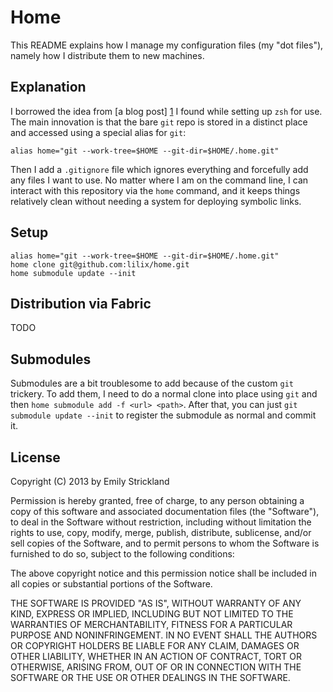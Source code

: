 Home
====

This README explains how I manage my configuration files (my "dot
files"), namely how I distribute them to new machines.


Explanation
-----------

I borrowed the idea from [a blog post] [1] I found while setting up
`zsh` for use. The main innovation is that the bare `git` repo is
stored in a distinct place and accessed using a special alias for
`git`:

    alias home="git --work-tree=$HOME --git-dir=$HOME/.home.git"

Then I add a `.gitignore` file which ignores everything and forcefully
add any files I want to use. No matter where I am on the command line,
I can interact with this repository via the `home` command, and it
keeps things relatively clean without needing a system for deploying
symbolic links.


Setup
-----

    alias home="git --work-tree=$HOME --git-dir=$HOME/.home.git"
    home clone git@github.com:lilix/home.git
    home submodule update --init


Distribution via Fabric
-----------------------

TODO


Submodules
----------

Submodules are a bit troublesome to add because of the custom `git`
trickery. To add them, I need to do a normal clone into place using
`git` and then `home submodule add -f <url> <path>`. After that, you
can just `git submodule update --init` to register the submodule as
normal and commit it.


License
-------

Copyright (C) 2013 by Emily Strickland

Permission is hereby granted, free of charge, to any person obtaining a
copy of this software and associated documentation files (the
"Software"), to deal in the Software without restriction, including
without limitation the rights to use, copy, modify, merge, publish,
distribute, sublicense, and/or sell copies of the Software, and to
permit persons to whom the Software is furnished to do so, subject to
the following conditions:

The above copyright notice and this permission notice shall be included
in all copies or substantial portions of the Software.

THE SOFTWARE IS PROVIDED "AS IS", WITHOUT WARRANTY OF ANY KIND, EXPRESS
OR IMPLIED, INCLUDING BUT NOT LIMITED TO THE WARRANTIES OF
MERCHANTABILITY, FITNESS FOR A PARTICULAR PURPOSE AND NONINFRINGEMENT.
IN NO EVENT SHALL THE AUTHORS OR COPYRIGHT HOLDERS BE LIABLE FOR ANY
CLAIM, DAMAGES OR OTHER LIABILITY, WHETHER IN AN ACTION OF CONTRACT,
TORT OR OTHERWISE, ARISING FROM, OUT OF OR IN CONNECTION WITH THE
SOFTWARE OR THE USE OR OTHER DEALINGS IN THE SOFTWARE.

[1]: <http://kylefuller.co.uk/posts/organising-dotfiles-in-a-git-repository/>
